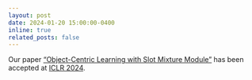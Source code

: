 ```yaml
---
layout: post
date: 2024-01-20 15:00:00-0400
inline: true
related_posts: false
---
```


Our paper <a href='https://arxiv.org/abs/2311.04640'>“Object-Centric Learning with Slot Mixture Module”</a> has been accepted at <a href='http://iclr.cc'>ICLR 2024</a>.
